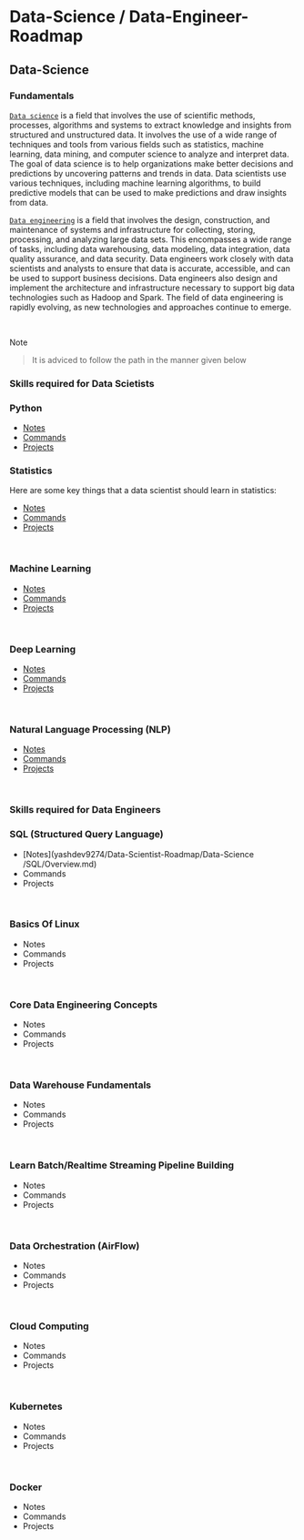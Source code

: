 # Data-Science / Data-Engineer-Roadmap

## Data-Science 

### Fundamentals

[`Data science`](https://github.com/yashdev9274/Data-Scientist-Roadmap/edit/main/README.md#skills-required-for-data-scietists) is a field that involves the use of scientific methods, processes, algorithms and systems to extract knowledge and insights from structured and unstructured data. It involves the use of a wide range of techniques and tools from various fields such as statistics, machine learning, data mining, and computer science to analyze and interpret data. The goal of data science is to help organizations make better decisions and predictions by uncovering patterns and trends in data. Data scientists use various techniques, including machine learning algorithms, to build predictive models that can be used to make predictions and draw insights from data.

[`Data engineering`](https://github.com/yashdev9274/Data-Scientist-Roadmap/edit/main/README.md#skills-required-for-data-engineers) is a field that involves the design, construction, and maintenance of systems and infrastructure for collecting, storing, processing, and analyzing large data sets. This encompasses a wide range of tasks, including data warehousing, data modeling, data integration, data quality assurance, and data security. Data engineers work closely with data scientists and analysts to ensure that data is accurate, accessible, and can be used to support business decisions. Data engineers also design and implement the architecture and infrastructure necessary to support big data technologies such as Hadoop and Spark. The field of data engineering is rapidly evolving, as new technologies and approaches continue to emerge.

<br>

Note
> It is adviced to follow the path in the manner given below

### Skills required for Data Scietists

### Python 

- [Notes](https://github.com/yashdev9274/Data-Scientist-Roadmap/blob/main/Data-Science%20/Python)
- [Commands](https://github.com/yashdev9274/Data-Scientist-Roadmap/tree/main/Data-Science%20/Python)
- [Projects](https://github.com/yashdev9274/Data-Scientist-Roadmap/tree/main/Data-Science%20/Python)


### Statistics

Here are some key things that a data scientist should learn in statistics:

<!-- 1. Probability: Probability is the study of random events, and is an essential part of statistics. A data scientist should understand basic concepts such as probability distributions, Bayes' theorem, and random variables. -->

- [Notes](https://github.com/yashdev9274/Data-Scientist-Roadmap/tree/main/Data-Science%20/Statistics)
- [Commands](https://github.com/yashdev9274/Data-Scientist-Roadmap/tree/main/Data-Science%20/Statistics)
- [Projects](https://github.com/yashdev9274/Data-Scientist-Roadmap/tree/main/Data-Science%20/Statistics)


<br>

### Machine Learning

- [Notes](https://github.com/yashdev9274/Data-Scientist-Roadmap/tree/main/Data-Science%20/Machine%20Learning)
- [Commands](https://github.com/yashdev9274/Data-Scientist-Roadmap/tree/main/Data-Science%20/Machine%20Learning)
- [Projects](https://github.com/yashdev9274/Data-Scientist-Roadmap/tree/main/Data-Science%20/Machine%20Learning)

<br>

### Deep Learning

- [Notes](https://github.com/yashdev9274/Data-Scientist-Roadmap/tree/main/Data-Science%20/DeepLearning)
- [Commands](https://github.com/yashdev9274/Data-Scientist-Roadmap/tree/main/Data-Science%20/DeepLearning)
- [Projects](https://github.com/yashdev9274/Data-Scientist-Roadmap/tree/main/Data-Science%20/DeepLearning)

<br>

### Natural Language Processing (NLP)  

- [Notes](https://github.com/yashdev9274/Data-Scientist-Roadmap/tree/main/Data-Science%20/NLP)
- [Commands](https://github.com/yashdev9274/Data-Scientist-Roadmap/tree/main/Data-Science%20/NLP)
- [Projects](https://github.com/yashdev9274/Data-Scientist-Roadmap/tree/main/Data-Science%20/NLP)

<br>

### Skills required for Data Engineers

### SQL (Structured Query Language)

- [Notes](yashdev9274/Data-Scientist-Roadmap/Data-Science /SQL/Overview.md)
- Commands
- Projects

<br>

### Basics Of Linux

- Notes
- Commands
- Projects

<br>

### Core Data Engineering Concepts

- Notes
- Commands
- Projects

<br>

### Data Warehouse Fundamentals

- Notes
- Commands
- Projects

<br>

### Learn Batch/Realtime Streaming Pipeline Building

- Notes
- Commands
- Projects

<br>

### Data Orchestration (AirFlow)

- Notes
- Commands
- Projects

<br>

### Cloud Computing

- Notes
- Commands
- Projects

<br>

### Kubernetes

- Notes
- Commands
- Projects

<br>

### Docker

- Notes
- Commands
- Projects

<br>

<!-- ### Data Ingestion
<br>

### Data Munging
<br>

### Tool Box

<br> -->


